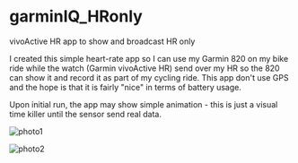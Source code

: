 # garminIQ_HRonly
vivoActive HR app to show and broadcast HR only

I created this simple heart-rate app so I can use my Garmin 820 on my bike ride while the watch (Garmin vivoActive HR) send over my HR so the 820 can show it and record it as part of my cycling ride.
This app don't use GPS and the hope is that it is fairly "nice" in terms of battery usage.

Upon initial run, the app may show simple animation - this is just a visual time killer until the sensor send real data.

![photo1](https://cloud.githubusercontent.com/assets/11383575/20421155/12f11fb2-ad17-11e6-87c9-a9e3efb7df56.gif)

![photo2](https://cloud.githubusercontent.com/assets/11383575/20421163/1d5e83d6-ad17-11e6-8a80-f074a26563b9.png)
